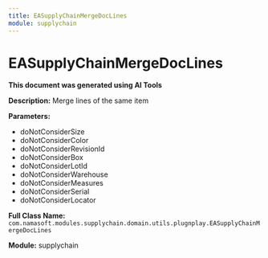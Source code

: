 ```yaml
---
title: EASupplyChainMergeDocLines
module: supplychain
---
```



<div class='entity-flows'>

# EASupplyChainMergeDocLines

**This document was generated using AI Tools**

**Description:** Merge lines of the same item

**Parameters:**
- doNotConsiderSize
- doNotConsiderColor
- doNotConsiderRevisionId
- doNotConsiderBox
- doNotConsiderLotId
- doNotConsiderWarehouse
- doNotConsiderMeasures
- doNotConsiderSerial
- doNotConsiderLocator

**Full Class Name:** `com.namasoft.modules.supplychain.domain.utils.plugnplay.EASupplyChainMergeDocLines`

**Module:** supplychain


</div>

